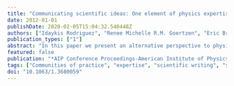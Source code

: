 ```yaml
---
title: "Communicating scientific ideas: One element of physics expertise"
date: 2012-01-01
publishDate: 2020-02-05T15:04:32.540448Z
authors: ["Idaykis Rodriguez", "Renee Michelle R.M. Goertzen", "Eric Brewe", "Laird H Kramer"]
publication_types: ["1"]
abstract: "In this paper we present an alternative perspective to physics expertise research. Using Lave and Wenger's theoretical perspective of Legitimate Peripheral Participation [4] as a guide to understanding expertise development, we redefine expertise from the perspective of physicists. We analyze data from an ethnographic, qualitative study of a physics research group and draw data from multiple sources to triangulate a definition of expert. Results show that a very critical part of becoming a physics expert in this physics research group is communicating one's scientific ideas through writing. Students perceive scientific writing as an important aspect of participating in the research group and it is a significant discussion point in the research meetings. Thus, it appears that learning to write a scientific paper is a process congruent to developing physics expertise. © 2012 American Institute of Physics."
featured: false
publication: "*AIP Conference Proceedings-American Institute of Physics*"
tags: ["Communities of practice", "expertise", "scientific writing", "socialization"]
doi: "10.1063/1.3680059"
---
```


